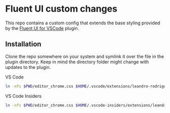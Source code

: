 # Fluent UI custom changes

This repo contains a custom config that extends the base styling provided by the [Fluent UI for VSCode](https://marketplace.visualstudio.com/items?itemName=leandro-rodrigues.fluent-ui-vscode) plugin.

## Installation
Clone the repo somewhere on your system and symlink it over the file in the plugin directory.
Keep in mind the directory folder might change with updates to the plugin.

VS Code
```sh
ln -nfs $PWD/editor_chrome.css $HOME/.vscode/extensions/leandro-rodrigues.fluent-ui-vscode-3.9.0/out/css
```

VS Code Insiders
```sh
ln -nfs $PWD/editor_chrome.css $HOME/.vscode-insiders/extensions/leandro-rodrigues.fluent-ui-vscode-3.9.0/out/css
```
